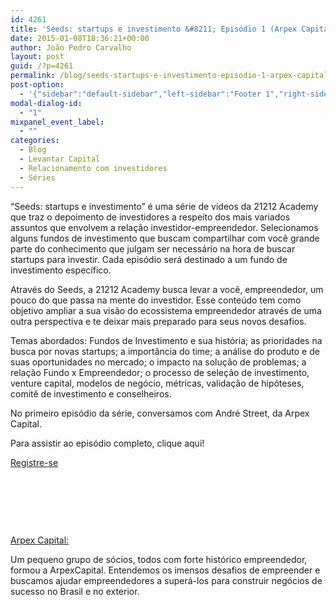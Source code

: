 ```yaml
---
id: 4261
title: 'Seeds: startups e investimento &#8211; Episódio 1 (Arpex Capital)'
date: 2015-01-08T18:36:21+00:00
author: João Pedro Carvalho
layout: post
guid: /?p=4261
permalink: /blog/seeds-startups-e-investimento-episodio-1-arpex-capital/
post-option:
  - '{"sidebar":"default-sidebar","left-sidebar":"Footer 1","right-sidebar":"Footer 1","page-title":"","page-caption":""}'
modal-dialog-id:
  - "1"
mixpanel_event_label:
  - ""
categories:
  - Blog
  - Levantar Capital
  - Relacionamento com investidores
  - Séries
---
```

&#8220;Seeds: startups e investimento&#8221; é uma série de vídeos da 21212 Academy que traz o depoimento de investidores a respeito dos mais variados assuntos que envolvem a relação investidor-empreendedor. Selecionamos alguns fundos de investimento que buscam compartilhar com você grande parte do conhecimento que julgam ser necessário na hora de buscar startups para investir. Cada episódio será destinado a um fundo de investimento específico.

Através do Seeds, a 21212 Academy busca levar a você, empreendedor, um pouco do que passa na mente do investidor. Esse conteúdo tem como objetivo ampliar a sua visão do ecossistema empreendedor através de uma outra perspectiva e te deixar mais preparado para seus novos desafios.

Temas abordados: Fundos de Investimento e sua história; as prioridades na busca por novas startups; a importância do time; a análise do produto e de suas oportunidades no mercado; o impacto na solução de problemas; a relação Fundo x Empreendedor; o processo de seleção de investimento, venture capital, modelos de negócio, métricas, validação de hipóteses, comitê de investimento e conselheiros.

No primeiro episódio da série, conversamos com André Street, da Arpex Capital.



Para assistir ao episódio completo, clique aqui!

<div class="gdlr-course-button" >
  <a  href='/'>Registre-se</a>
</div>

&nbsp;

&nbsp;

&nbsp;

[Arpex Capital:](http://arpexcapital.com/index-pt.html)

Um pequeno grupo de sócios, todos com forte histórico empreendedor, formou a ArpexCapital. Entendemos os imensos desafios de empreender e buscamos ajudar empreendedores a superá-los para construir negócios de sucesso no Brasil e no exterior.